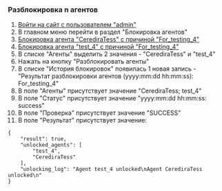 ### Разблокировка n агентов

1. [Войти на сайт с пользователем "admin"](../../../0.%20Шаги/1.%20Войти%20на%20сайт%20с%20пользователем%20username.md)
1. В главном меню перейти в раздел "Блокировка агентов"
1. [Блокировка агента "CerediraTess" с причиной "For_testing_4"](../../../0.%20Шаги/8.%20Блокировка%20агента%20agent%20с%20причиной%20lock_cause.md)
1. [Блокировка агента "test_4" с причиной "For_testing_4"](../../../0.%20Шаги/8.%20Блокировка%20агента%20agent%20с%20причиной%20lock_cause.md)
1. В списке "Агенты" выделить 2 значения - "CerediraTess" и "test_4"
1. Нажать на кнопку "Разблокировать агенты"
1. В списке "История блокировок" появилась 1 новая запись - "Результат разблокировки агентов (yyyy:mm:dd hh:mm:ss): For_testing_4"
1. В поле "Агенты" присутствует значение "CerediraTess; test_4"
1. В поле "Статус" присутствует значение "yyyy:mm:dd hh:mm:ss: success"
1. В поле "Проверка" присутствует значение "SUCCESS"
1. В поле "Результат" присутствует значение:
```
{
    "result": true,
    "unlocked_agents": [
        "test_4",
        "CerediraTess"
    ],
    "unlocking_log": "Agent test_4 unlocked\nAgent CerediraTess unlocked\n"
}
```